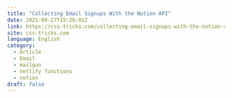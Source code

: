 ```yaml
---
title: "Collecting Email Signups With the Notion API"
date: 2021-09-27T15:26:01Z
link: https://css-tricks.com/collecting-email-signups-with-the-notion-api/?utm_medium=RSS&utm_source=news.12bit.vn
site: css-tricks.com
language: English
category:
  - Article
  - Email
  - mailgun
  - netlify functions
  - notion
draft: false
---
```

